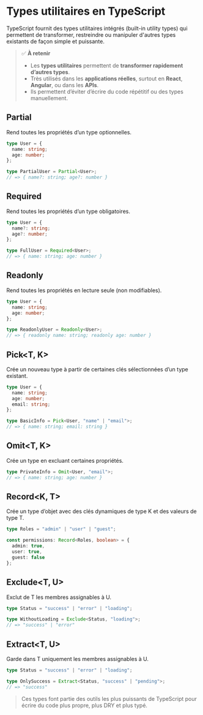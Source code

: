 # Types utilitaires en TypeScript

TypeScript fournit des types utilitaires intégrés (built-in utility types) qui permettent de transformer, restreindre ou manipuler d'autres types existants de façon simple et puissante.

> ✅ **À retenir**
> - Les **types utilitaires** permettent de **transformer rapidement d’autres types**.
> - Très utilisés dans les **applications réelles**, surtout en **React**, **Angular**, ou dans les **APIs**.
> - Ils permettent d’éviter d’écrire du code répétitif ou des types manuellement.

## Partial<T>

Rend toutes les propriétés d’un type optionnelles.

```ts
type User = {
  name: string;
  age: number;
};

type PartialUser = Partial<User>;
// => { name?: string; age?: number }
```

## Required<T>

Rend toutes les propriétés d’un type obligatoires.

```ts
type User = {
  name?: string;
  age?: number;
};

type FullUser = Required<User>;
// => { name: string; age: number }
```

## Readonly<T>

Rend toutes les propriétés en lecture seule (non modifiables).

```ts
type User = {
  name: string;
  age: number;
};

type ReadonlyUser = Readonly<User>;
// => { readonly name: string; readonly age: number }
```

## Pick<T, K>

Crée un nouveau type à partir de certaines clés sélectionnées d’un type existant.

```ts
type User = {
  name: string;
  age: number;
  email: string;
};

type BasicInfo = Pick<User, "name" | "email">;
// => { name: string; email: string }
```

## Omit<T, K>

Crée un type en excluant certaines propriétés.

```ts
type PrivateInfo = Omit<User, "email">;
// => { name: string; age: number }
```

## Record<K, T>

Crée un type d’objet avec des clés dynamiques de type K et des valeurs de type T.

```ts
type Roles = "admin" | "user" | "guest";

const permissions: Record<Roles, boolean> = {
  admin: true,
  user: true,
  guest: false
};
```

## Exclude<T, U>

Exclut de T les membres assignables à U.

```ts
type Status = "success" | "error" | "loading";

type WithoutLoading = Exclude<Status, "loading">;
// => "success" | "error"
```

## Extract<T, U>

Garde dans T uniquement les membres assignables à U.

```ts
type Status = "success" | "error" | "loading";

type OnlySuccess = Extract<Status, "success" | "pending">;
// => "success"
```

> Ces types font partie des outils les plus puissants de TypeScript pour écrire du code plus propre, plus DRY et plus typé.